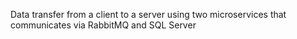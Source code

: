 Data transfer from a client to a server using two microservices that communicates via RabbitMQ and SQL Server
